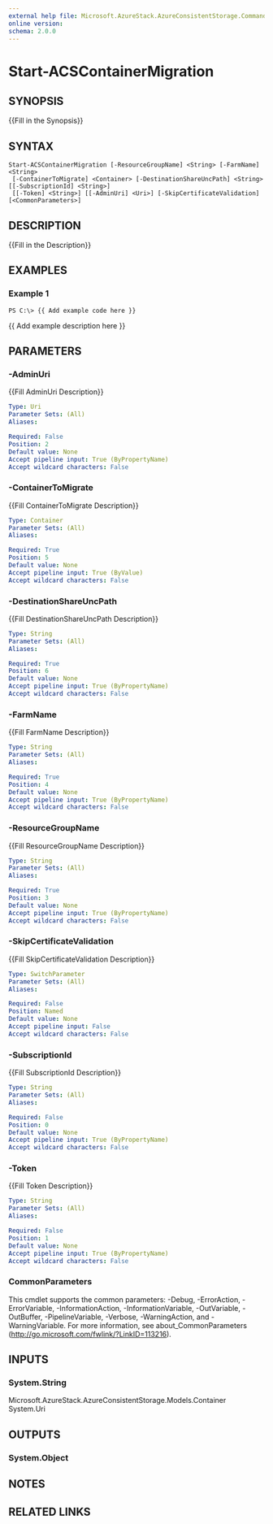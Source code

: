 ```yaml
---
external help file: Microsoft.AzureStack.AzureConsistentStorage.Commands.dll-Help.xml
online version: 
schema: 2.0.0
---
```


# Start-ACSContainerMigration

## SYNOPSIS
{{Fill in the Synopsis}}

## SYNTAX

```
Start-ACSContainerMigration [-ResourceGroupName] <String> [-FarmName] <String>
 [-ContainerToMigrate] <Container> [-DestinationShareUncPath] <String> [[-SubscriptionId] <String>]
 [[-Token] <String>] [[-AdminUri] <Uri>] [-SkipCertificateValidation] [<CommonParameters>]
```

## DESCRIPTION
{{Fill in the Description}}

## EXAMPLES

### Example 1
```
PS C:\> {{ Add example code here }}
```

{{ Add example description here }}

## PARAMETERS

### -AdminUri
{{Fill AdminUri Description}}

```yaml
Type: Uri
Parameter Sets: (All)
Aliases: 

Required: False
Position: 2
Default value: None
Accept pipeline input: True (ByPropertyName)
Accept wildcard characters: False
```

### -ContainerToMigrate
{{Fill ContainerToMigrate Description}}

```yaml
Type: Container
Parameter Sets: (All)
Aliases: 

Required: True
Position: 5
Default value: None
Accept pipeline input: True (ByValue)
Accept wildcard characters: False
```

### -DestinationShareUncPath
{{Fill DestinationShareUncPath Description}}

```yaml
Type: String
Parameter Sets: (All)
Aliases: 

Required: True
Position: 6
Default value: None
Accept pipeline input: True (ByPropertyName)
Accept wildcard characters: False
```

### -FarmName
{{Fill FarmName Description}}

```yaml
Type: String
Parameter Sets: (All)
Aliases: 

Required: True
Position: 4
Default value: None
Accept pipeline input: True (ByPropertyName)
Accept wildcard characters: False
```

### -ResourceGroupName
{{Fill ResourceGroupName Description}}

```yaml
Type: String
Parameter Sets: (All)
Aliases: 

Required: True
Position: 3
Default value: None
Accept pipeline input: True (ByPropertyName)
Accept wildcard characters: False
```

### -SkipCertificateValidation
{{Fill SkipCertificateValidation Description}}

```yaml
Type: SwitchParameter
Parameter Sets: (All)
Aliases: 

Required: False
Position: Named
Default value: None
Accept pipeline input: False
Accept wildcard characters: False
```

### -SubscriptionId
{{Fill SubscriptionId Description}}

```yaml
Type: String
Parameter Sets: (All)
Aliases: 

Required: False
Position: 0
Default value: None
Accept pipeline input: True (ByPropertyName)
Accept wildcard characters: False
```

### -Token
{{Fill Token Description}}

```yaml
Type: String
Parameter Sets: (All)
Aliases: 

Required: False
Position: 1
Default value: None
Accept pipeline input: True (ByPropertyName)
Accept wildcard characters: False
```

### CommonParameters
This cmdlet supports the common parameters: -Debug, -ErrorAction, -ErrorVariable, -InformationAction, -InformationVariable, -OutVariable, -OutBuffer, -PipelineVariable, -Verbose, -WarningAction, and -WarningVariable. For more information, see about_CommonParameters (http://go.microsoft.com/fwlink/?LinkID=113216).

## INPUTS

### System.String
Microsoft.AzureStack.AzureConsistentStorage.Models.Container
System.Uri

## OUTPUTS

### System.Object

## NOTES

## RELATED LINKS

